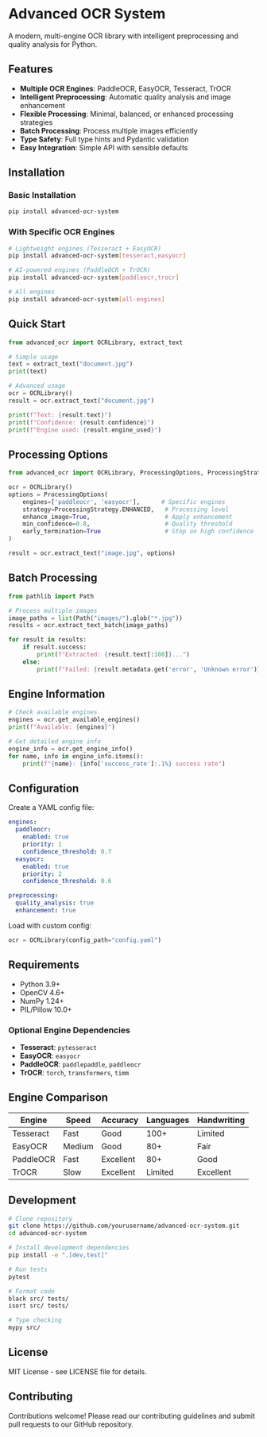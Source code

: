 # Advanced OCR System

A modern, multi-engine OCR library with intelligent preprocessing and quality analysis for Python.

## Features

- **Multiple OCR Engines**: PaddleOCR, EasyOCR, Tesseract, TrOCR
- **Intelligent Preprocessing**: Automatic quality analysis and image enhancement
- **Flexible Processing**: Minimal, balanced, or enhanced processing strategies
- **Batch Processing**: Process multiple images efficiently
- **Type Safety**: Full type hints and Pydantic validation
- **Easy Integration**: Simple API with sensible defaults

## Installation

### Basic Installation
```bash
pip install advanced-ocr-system
```

### With Specific OCR Engines
```bash
# Lightweight engines (Tesseract + EasyOCR)
pip install advanced-ocr-system[tesseract,easyocr]

# AI-powered engines (PaddleOCR + TrOCR)  
pip install advanced-ocr-system[paddleocr,trocr]

# All engines
pip install advanced-ocr-system[all-engines]
```

## Quick Start

```python
from advanced_ocr import OCRLibrary, extract_text

# Simple usage
text = extract_text("document.jpg")
print(text)

# Advanced usage
ocr = OCRLibrary()
result = ocr.extract_text("document.jpg")

print(f"Text: {result.text}")
print(f"Confidence: {result.confidence}")
print(f"Engine used: {result.engine_used}")
```

## Processing Options

```python
from advanced_ocr import OCRLibrary, ProcessingOptions, ProcessingStrategy

ocr = OCRLibrary()
options = ProcessingOptions(
    engines=['paddleocr', 'easyocr'],      # Specific engines
    strategy=ProcessingStrategy.ENHANCED,   # Processing level
    enhance_image=True,                     # Apply enhancement
    min_confidence=0.8,                     # Quality threshold
    early_termination=True                  # Stop on high confidence
)

result = ocr.extract_text("image.jpg", options)
```

## Batch Processing

```python
from pathlib import Path

# Process multiple images
image_paths = list(Path("images/").glob("*.jpg"))
results = ocr.extract_text_batch(image_paths)

for result in results:
    if result.success:
        print(f"Extracted: {result.text[:100]}...")
    else:
        print(f"Failed: {result.metadata.get('error', 'Unknown error')}")
```

## Engine Information

```python
# Check available engines
engines = ocr.get_available_engines()
print(f"Available: {engines}")

# Get detailed engine info
engine_info = ocr.get_engine_info()
for name, info in engine_info.items():
    print(f"{name}: {info['success_rate']:.1%} success rate")
```

## Configuration

Create a YAML config file:

```yaml
engines:
  paddleocr:
    enabled: true
    priority: 1
    confidence_threshold: 0.7
  easyocr:
    enabled: true  
    priority: 2
    confidence_threshold: 0.6

preprocessing:
  quality_analysis: true
  enhancement: true
```

Load with custom config:
```python
ocr = OCRLibrary(config_path="config.yaml")
```

## Requirements

- Python 3.9+
- OpenCV 4.6+
- NumPy 1.24+
- PIL/Pillow 10.0+

### Optional Engine Dependencies

- **Tesseract**: `pytesseract`
- **EasyOCR**: `easyocr` 
- **PaddleOCR**: `paddlepaddle`, `paddleocr`
- **TrOCR**: `torch`, `transformers`, `timm`

## Engine Comparison

| Engine | Speed | Accuracy | Languages | Handwriting |
|--------|-------|----------|-----------|-------------|
| Tesseract | Fast | Good | 100+ | Limited |
| EasyOCR | Medium | Good | 80+ | Fair |
| PaddleOCR | Fast | Excellent | 80+ | Good |
| TrOCR | Slow | Excellent | Limited | Excellent |

## Development

```bash
# Clone repository
git clone https://github.com/yourusername/advanced-ocr-system.git
cd advanced-ocr-system

# Install development dependencies
pip install -e ".[dev,test]"

# Run tests
pytest

# Format code
black src/ tests/
isort src/ tests/

# Type checking
mypy src/
```

## License

MIT License - see LICENSE file for details.

## Contributing

Contributions welcome! Please read our contributing guidelines and submit pull requests to our GitHub repository.